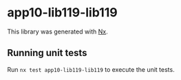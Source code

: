 # app10-lib119-lib119

This library was generated with [Nx](https://nx.dev).

## Running unit tests

Run `nx test app10-lib119-lib119` to execute the unit tests.
